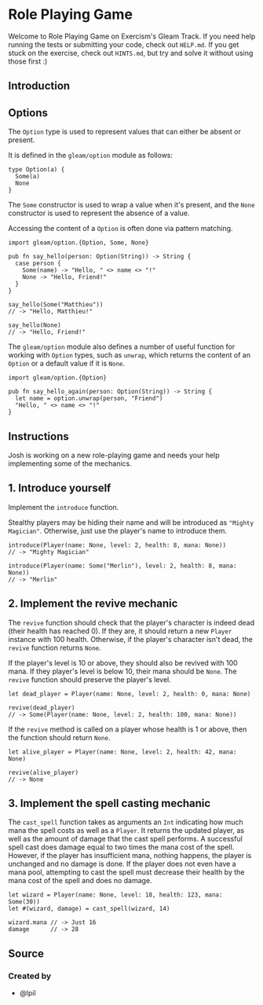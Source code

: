 # Role Playing Game

Welcome to Role Playing Game on Exercism's Gleam Track.
If you need help running the tests or submitting your code, check out `HELP.md`.
If you get stuck on the exercise, check out `HINTS.md`, but try and solve it without using those first :)

## Introduction

## Options

The `Option` type is used to represent values that can either be absent or present.

It is defined in the `gleam/option` module as follows:

```gleam
type Option(a) {
  Some(a)
  None
}
```

The `Some` constructor is used to wrap a value when it's present, and the `None` constructor is used to represent the absence of a value.

Accessing the content of a `Option` is often done via pattern matching.

```gleam
import gleam/option.{Option, Some, None}

pub fn say_hello(person: Option(String)) -> String {
  case person {
    Some(name) -> "Hello, " <> name <> "!"
    None -> "Hello, Friend!"
  }
}
```

```gleam
say_hello(Some("Matthieu"))
// -> "Hello, Matthieu!"

say_hello(None)
// -> "Hello, Friend!"
```

The `gleam/option` module also defines a number of useful function for working with `Option` types, such as `unwrap`, which returns the content of an `Option` or a default value if it is `None`.

```gleam
import gleam/option.{Option}

pub fn say_hello_again(person: Option(String)) -> String {
  let name = option.unwrap(person, "Friend")
  "Hello, " <> name <> "!"
}
```

## Instructions

Josh is working on a new role-playing game and needs your help implementing some of the mechanics.

## 1. Introduce yourself

Implement the `introduce` function.

Stealthy players may be hiding their name and will be introduced as `"Mighty Magician"`.
Otherwise, just use the player's name to introduce them.

```gleam
introduce(Player(name: None, level: 2, health: 8, mana: None))
// -> "Mighty Magician"

introduce(Player(name: Some("Merlin"), level: 2, health: 8, mana: None))
// -> "Merlin"
```

## 2. Implement the revive mechanic

The `revive` function should check that the player's character is indeed dead (their health has reached 0).
If they are, it should return a new `Player` instance with 100 health.
Otherwise, if the player's character isn't dead, the `revive` function returns `None`.

If the player's level is 10 or above, they should also be revived with 100 mana.
If they player's level is below 10, their mana should be `None`.
The `revive` function should preserve the player's level.

```gleam
let dead_player = Player(name: None, level: 2, health: 0, mana: None)

revive(dead_player)
// -> Some(Player(name: None, level: 2, health: 100, mana: None))
```

If the `revive` method is called on a player whose health is 1 or above, then the function should return `None`.

```gleam
let alive_player = Player(name: None, level: 2, health: 42, mana: None)

revive(alive_player)
// -> None
```

## 3. Implement the spell casting mechanic

The `cast_spell` function takes as arguments an `Int` indicating how much mana the spell costs as well as a `Player`.
It returns the updated player, as well as the amount of damage that the cast spell performs.
A successful spell cast does damage equal to two times the mana cost of the spell.
However, if the player has insufficient mana, nothing happens, the player is unchanged and no damage is done.
If the player does not even have a mana pool, attempting to cast the spell must decrease their health by the mana cost of the spell and does no damage.

```gleam
let wizard = Player(name: None, level: 18, health: 123, mana: Some(30))
let #(wizard, damage) = cast_spell(wizard, 14)

wizard.mana // -> Just 16
damage      // -> 28
```

## Source

### Created by

- @lpil